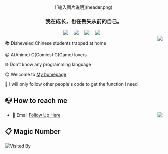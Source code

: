 <div align="center">
 ![输入图片说明](header.png)
</div>
<h3 align="center">我在成长，也在丢失从前的自己。</h3>
<div align="center">
  <a href="https://blog.nonly.cn/"><img src="https://img.shields.io/badge/Blog-我的博客-blue"></a>&emsp;
  <a href="https://twitter.com/HiTuYes/"><img src="https://img.shields.io/badge/Twitter-%E6%8E%A8%E7%89%B9-blue"></a>&emsp;
  <a href="https://space.bilibili.com/205067167"><img src="https://img.shields.io/badge/Bilibili-B%E7%AB%99-ff69b4"></a>&emsp;
  <a href="mailto:admin@nonly.cn"><img src="https://img.shields.io/badge/Email-邮箱-blue"></a>&emsp;
  <!--<img src="https://visitor-badge.glitch.me/badge?page_id=ye-tutu">-->
</div>
<a href="https://nonly.cn">
  <img align="right" src="https://github-readme-stats-mu-azure.vercel.app/api?username=1nonly&show_icons=true&theme=default" />
</a>

📚 Disheveled Chinese students trapped at home

😀 A(Anime) C(Comics) G(Game) lovers

🌐 Don't know any programming language

😊 Welcome to [My homepage](https://nonly.cn)

👀 I will only follow other people's code to get the function I need

## 📭 How to reach me
<img align="right" src="https://github-readme-stats-mu-azure.vercel.app/api/top-langs?username=Inon1y&layout=compact" />

- 📧 Email [Follow Up Here](mailto:admin@nonly.cn)

## 📋 Magic Number

![Visited By](https://count.getloli.com/get/@Inon1y?theme=rule34)
